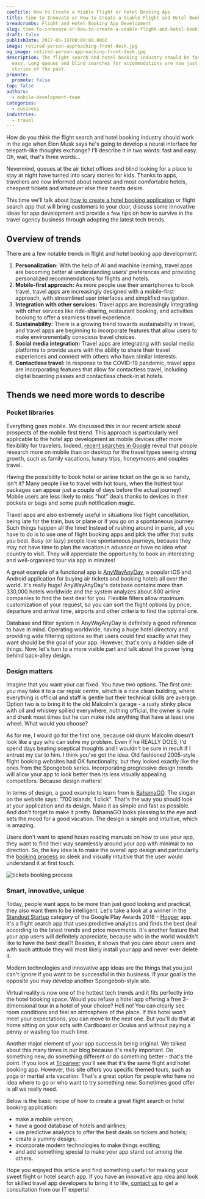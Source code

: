 ```yaml
---
ceoTitle: How to Create a Viable Flight or Hotel Booking App
title: Time to Innovate or How to Create a Viable Flight and Hotel Booking App
breadcrumbs: Flight and Hotel Booking App Development
slug: time-to-innovate-or-how-to-create-a-viable-flight-and-hotel-booking-app
draft: false
publishDate: 2017-05-19T00:00:00.000Z
image: retired-person-approaching-front-desk.jpg
og_image: retired-person-approaching-front-desk.jpg
description: The flight search and hotel booking industry should be fast and
  easy. Long queues and blind searches for accommodations are now just scary
  stories of the past.
promote:
  promote: false
top: false
authors:
  - mobile-development-team
categories:
  - business
industries:
  - travel
---
```

How do you think the flight search and hotel booking industry should work in the age when Elon Musk says he's going to develop a neural interface for telepath-like thoughts exchange? I'll describe it in two words: fast and easy. Oh, wait, that's three words…

Nevermind, queues at the air ticket offices and blind looking for a place to stay at night have turned into scary stories for kids. Thanks to apps, travellers are now informed about nearest and most comfortable hotels, cheapest tickets and whatever else their hearts desire.

This time we'll talk about [how to create a hotel booking application](https://anadea.info/solutions/travel-app-development) or flight search app that will bring customers to your door, discuss some innovative ideas for app development and provide a few tips on how to survive in the travel agency business through adopting the latest tech trends.

## Overview of trends
There are a few notable trends in flight and hotel booking app development:

1. __Personalization:__ With the help of AI and machine learning, travel apps are becoming better at understanding users' preferences and providing personalized recommendations for flights and hotels.
2. __Mobile-first approach:__ As more people use their smartphones to book travel, travel apps are increasingly designed with a mobile-first approach, with streamlined user interfaces and simplified navigation.
3. __Integration with other services:__ Travel apps are increasingly integrating with other services like ride-sharing, restaurant booking, and activities booking to offer a seamless travel experience.
4. __Sustainability:__ There is a growing trend towards sustainability in travel, and travel apps are beginning to incorporate features that allow users to make environmentally conscious travel choices.
5. __Social media integration:__ Travel apps are integrating with social media platforms to provide users with the ability to share their travel experiences and connect with others who have similar interests.
6. __Contactless travel:__ In response to the COVID-19 pandemic, travel apps are incorporating features that allow for contactless travel, including digital boarding passes and contactless check-in at hotels.

## Thends we need more words to describe
### Pocket libraries

Everything goes mobile. We discussed this in our recent article about prospects of the mobile first trend. This approach is particularly well applicable to the hotel app development as mobile devices offer more flexibility for travelers. Indeed, [recent searches in Google](https://www.thinkwithgoogle.com/consumer-insights/consumer-trends/summer-travel-trends-search-insights-vacation/) reveal that people research more on mobile than on desktop for the travel types seeing strong growth, such as family vacations, luxury trips, honeymoons and couples travel.

Having the possibility to book hotel or airline ticket on the go is so handy, isn't it? Many people like to travel with hot tours, when the hottest tour packages can appear just a couple of days before the actual journey! Mobile users are less likely to miss "hot" deals thanks to devices in their pockets or bags and some push notification magic.

Travel apps are also extremely useful in situations like flight cancellation, being late for the train, bus or plane or if you go on a spontaneous journey. Such things happen all the time! Instead of rushing around in panic, all you have to do is to use one of flight booking apps and pick the offer that suits you best. Busy (or lazy) people love spontaneous journeys, because they may not have time to plan the vacation in advance or have no idea what country to visit. They will apperciate the opportunity to book an interesting and well-organised tour via app in minutes!

A great example of a functional app is <a href="https://www.anywayanyday.com/?language=en" rel="nofollow" target="_blank">AnyWayAnyDay</a>, a popular iOS and Android application for buying air tickets and booking hotels all over the world. It's really huge! AnyWayAnyDay's database contains more than 330,000 hotels worldwide and the system analyzes about 800 airline companies to find the best deal for you. Flexible filters allow maximum customization of your request, so you can sort the flight options by price, departure and arrival time, airports and other criteria to find the optimal one.

Database and filter system in AnyWayAnyDay is definitely a good reference to have in mind. Operating worldwide, having a huge hotel directory and providing wide filtering options so that users could find exactly what they want should be the goal of your app. However, that's only a hidden side of things. Now, let's turn to a more visible part and talk about the power lying behind back-alley design.

### Design matters

Imagine that you want your car fixed. You have two options. The first one: you may take it to a car repair centre, which is a nice clean building, where everything is official and staff is gentle but their technical skills are average. Option two is to bring it to the old Malcolm's garage - a rusty stinky place with oil and whiskey spilled everywhere, nothing official, the owner is rude and drunk most times but he can make ride anything that have at least one wheel. What would you choose?

As for me, I would go for the first one, because old drunk Malcolm doesn't look like a guy who can solve my problem. Even if he REALLY DOES, I'd spend days beating sceptical thoughts and I wouldn't be sure in result if I entrust my car to him. I think you've got the idea. Old fashioned 2005-style flight booking websites had OK functionality, but they looked exactly like the ones from the Spongebob series. Incorporating progressive design trends will allow your app to look better then its less visually appealing competitors. Because design matters!

In terms of design, a good example to learn from is <a href="https://www.bahamago.com/" rel="nofollow" target="_blank">BahamaGO</a>. The slogan on the website says: "700 islands, 1 click". That's the way you should look at your application and its design. Make it as simple and fast as possible. And don't forget to make it pretty. BahamaGO looks pleasing to the eye and sets the mood for a good vacation. The design is simple and intuitive, which is amazing.

Users don't want to spend hours reading manuals on how to use your app, they want to find their way seamlessly around your app with minimal to no direction. So, the key idea is to make the overall app design and particulartly the [booking process](https://dribbble.com/shots/3272854-Flyapp) so sleek and visually intuitive that the user would understand it at first touch.

<img src="https://cdn.dribbble.com/users/1091757/screenshots/3272854/flyapp.gif" alt="tickets booking process">

### Smart, innovative, unique

Today, people want apps to be more than just good looking and practical, they also want them to be intelligent. Let's take a look at a winner in the [Standout Startup](https://www.nextpit.com/houzz-wins-best-app-at-google-play-awards) category of the Google Play Awards 2016 - <a href="https://www.hopper.com/" rel="nofollow" target="_blank">Hopper</a> app. It's a flight search app that uses predictive analytics and finds the best deal according to the latest trends and price movements. It's another feature that your app users will definitely appreciate, because who in the world wouldn't like to have the best deal?! Besides, it shows that you care about users and with such attitude they will most likely install your app and never ever delete it.

Modern technologies and innovative app ideas are the things that you just can't ignore if you want to be successful in this business. If your goal is the opposite you may develop another Spongebob-style site.

Virtual reality is now one of the hottest tech trends and it fits perfectly into the hotel booking space. Would you refuse a hotel app offering a free 3-dimensional tour in a hotel of your choice? Hell no! You can clearly see room conditions and feel an atmosphere of the place. If this hotel won't meet your expectations, you can move to the next one. But you'll do that at home sitting on your sofa with Cardboard or Oculus and without paying a penny or wasting too much time.

Another major element of your app success is being original. We talked about this many times in our blog because it's really important. Do something new, do something different or do something better - that's the point. If you look at [Tripaneer](https://anadea.info/projects/ebookingservices) you'll see that it's the same flight and hotel booking app. However, this site offers you specific themed tours, such as yoga or martial arts vacation. That's a great option for people who have no idea where to go or who want to try something new. Sometimes good offer is all we really need.

Below is the basic recipe of how to create a great flight search or hotel booking application:

* make a mobile version;
* have a good database of hotels and airlines;
* use predictive analytics to offer the best deals on tickets and hotels;
* create a yummy design;
* incorporate modern technologies to make things exciting;
* and add something special to make your app stand out among the others.

Hope you enjoyed this article and find something useful for making your sweet flight or hotel search app. If you have an innovative app idea and look for skilled travel app developers to bring it to life, [contact us](https://anadea.info/contacts) to get a consultation from our IT experts!
